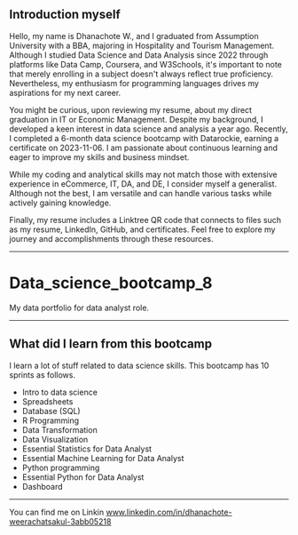 ## Introduction myself

Hello, my name is Dhanachote W., and I graduated from Assumption University with a BBA, majoring in Hospitality and Tourism Management. Although I studied Data Science and Data Analysis since 2022 through platforms like Data Camp, Coursera, and W3Schools, it's important to note that merely enrolling in a subject doesn't always reflect true proficiency. Nevertheless, my enthusiasm for programming languages drives my aspirations for my next career.

You might be curious, upon reviewing my resume, about my direct graduation in IT or Economic Management. Despite my background, I developed a keen interest in data science and analysis a year ago. Recently, I completed a 6-month data science bootcamp with Datarockie, earning a certificate on 2023-11-06. I am passionate about continuous learning and eager to improve my skills and business mindset.

While my coding and analytical skills may not match those with extensive experience in eCommerce, IT, DA, and DE, I consider myself a generalist. Although not the best, I am versatile and can handle various tasks while actively gaining knowledge.

Finally, my resume includes a Linktree QR code that connects to files such as my resume, LinkedIn, GitHub, and certificates. Feel free to explore my journey and accomplishments through these resources.

***

# Data_science_bootcamp_8
My data portfolio for data analyst role.
***
## What did I learn from this bootcamp

I learn a lot of stuff related to data science skills. This bootcamp has 10 sprints as follows.

- Intro to data science
- Spreadsheets
- Database (SQL)
- R Programming
- Data Transformation
- Data Visualization
- Essential Statistics for Data Analyst
- Essential Machine Learning for Data Analyst
- Python programming
- Essential Python for Data Analyst
- Dashboard
***
You can find me on Linkin www.linkedin.com/in/dhanachote-weerachatsakul-3abb05218
